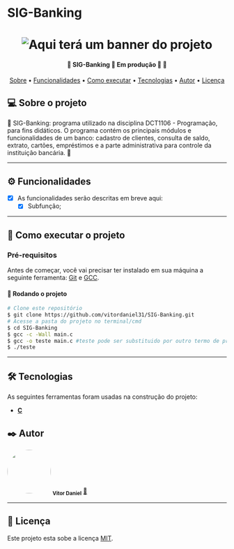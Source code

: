 # SIG-Banking
<h1 align="center">
    <img alt="Aqui terá um banner do projeto" title="#banner" src="" />
</h1>

<h4 align="center"> 
	🚧  SIG-Banking 🏦 Em produção 🏦 🚧
</h4>

<p align="center">
 <a href="#-sobre-o-projeto">Sobre</a> •
 <a href="#-funcionalidades">Funcionalidades</a> •
 <a href="#-como-executar-o-projeto">Como executar</a> • 
 <a href="#-tecnologias">Tecnologias</a> • 
 <a href="#-autor">Autor</a> • 
 <a href="#user-content--licença">Licença</a>
</p>


## 💻 Sobre o projeto

🏦 SIG-Banking: programa utilizado na disciplina DCT1106 - Programação, para fins didáticos. 
O programa contém os principais módulos e funcionalidades de um banco: cadastro de clientes, 
consulta de saldo, extrato, cartões, empréstimos e a parte administrativa para controle da 
instituição bancária. 🏦

---

## ⚙️ Funcionalidades

- [x] As funcionalidades serão descritas em breve aqui:
  - [x] Subfunção; 

---

## 🚀 Como executar o projeto

### Pré-requisitos

Antes de começar, você vai precisar ter instalado em sua máquina a seguinte ferramenta:
[Git](https://git-scm.com) e [GCC](https://gcc.gnu.org/).

#### 🎲 Rodando o projeto

```bash
# Clone este repositório
$ git clone https://github.com/vitordaniel31/SIG-Banking.git
# Acesse a pasta do projeto no terminal/cmd
$ cd SIG-Banking
$ gcc -c -Wall main.c
$ gcc -o teste main.c #teste pode ser substituido por outro termo de preferencia
$ ./teste
```

---

## 🛠 Tecnologias

As seguintes ferramentas foram usadas na construção do projeto:

-   **[C](https://www.iso.org/standards.html)**

## ✒️ Autor

<a>
 <img style="border-radius: 50%;" src="https://avatars.githubusercontent.com/u/51799954?s=400&u=642e80143821cdf21858ef95e54fc020df455afc&v=4" width="100px;" alt=""/>
 <sub><b>Vitor Daniel</b></sub></a> <a href="https://github.com/vitordaniel31" title="Autor">🚀</a>

---

## 📝 Licença

Este projeto esta sobe a licença [MIT](https://github.com/vitordaniel31/SIG-Banking/blob/main/LICENSE).